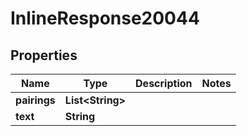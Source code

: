 

# InlineResponse20044

## Properties

Name | Type | Description | Notes
------------ | ------------- | ------------- | -------------
**pairings** | **List&lt;String&gt;** |  | 
**text** | **String** |  | 




